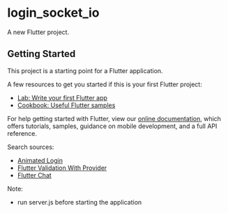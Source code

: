 # login_socket_io

A new Flutter project.

## Getting Started

This project is a starting point for a Flutter application.

A few resources to get you started if this is your first Flutter project:

- [Lab: Write your first Flutter app](https://flutter.dev/docs/get-started/codelab)
- [Cookbook: Useful Flutter samples](https://flutter.dev/docs/cookbook)

For help getting started with Flutter, view our
[online documentation](https://flutter.dev/docs), which offers tutorials,
samples, guidance on mobile development, and a full API reference.

Search sources:

- [Animated Login](https://github.com/gdrtrts/animated-login)
- [Flutter Validation With Provider](https://github.com/nhandrew/validationprovider)
- [Flutter Chat](https://github.com/Apress/practical-flutter/tree/master/ch_07%2B08/flutter_chat)

Note:

- run server.js before starting the application


